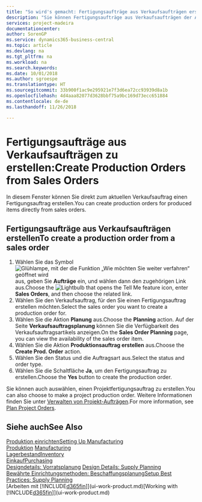 ```yaml
---
title: "So wird's gemacht: Fertigungsaufträge aus Verkaufsaufträgen erstellen | Microsoft Docs"
description: "Sie können Fertigungsaufträge aus Verkaufsaufträgen der Abteilung Vertrieb und Marketing erstellen."
services: project-madeira
documentationcenter: 
author: SorenGP
ms.service: dynamics365-business-central
ms.topic: article
ms.devlang: na
ms.tgt_pltfrm: na
ms.workload: na
ms.search.keywords: 
ms.date: 10/01/2018
ms.author: sgroespe
ms.translationtype: HT
ms.sourcegitcommit: 33b900f1ac9e295921e7f3d6ea72cc93939d8a1b
ms.openlocfilehash: 4d4aaa82077d3628bbf75a9bc169d73ecc651884
ms.contentlocale: de-de
ms.lasthandoff: 11/26/2018

---
```

# <a name="create-production-orders-from-sales-orders"></a><span data-ttu-id="a2591-103">Fertigungsaufträge aus Verkaufsaufträgen zu erstellen:</span><span class="sxs-lookup"><span data-stu-id="a2591-103">Create Production Orders from Sales Orders</span></span>
<span data-ttu-id="a2591-104">In diesem Fenster können Sie direkt zum aktuellen Verkaufsauftrag einen Fertigungsauftrag erstellen.</span><span class="sxs-lookup"><span data-stu-id="a2591-104">You can create production orders for produced items directly from sales orders.</span></span>  

## <a name="to-create-a-production-order-from-a-sales-order"></a><span data-ttu-id="a2591-105">Fertigungsaufträge aus Verkaufsaufträgen erstellen</span><span class="sxs-lookup"><span data-stu-id="a2591-105">To create a production order from a sales order</span></span>  

1.  <span data-ttu-id="a2591-106">Wählen Sie das Symbol ![Glühlampe, mit der die Funktion „Wie möchten Sie weiter verfahren“ geöffnet wird](media/ui-search/search_small.png "Wie möchten Sie weiter verfahren?") aus, geben Sie **Aufträge** ein, und wählen dann den zugehörigen Link aus.</span><span class="sxs-lookup"><span data-stu-id="a2591-106">Choose the ![Lightbulb that opens the Tell Me feature](media/ui-search/search_small.png "Tell me what you want to do") icon, enter **Sales Orders**, and then choose the related link.</span></span>  
2.  <span data-ttu-id="a2591-107">Wählen Sie den Verkaufsauftrag, für den Sie einen Fertigungsauftrag erstellen möchten.</span><span class="sxs-lookup"><span data-stu-id="a2591-107">Select the sales order you want to create a production order for.</span></span>  
3.  <span data-ttu-id="a2591-108">Wählen Sie die Aktion **Planung** aus.</span><span class="sxs-lookup"><span data-stu-id="a2591-108">Choose the **Planning** action.</span></span> <span data-ttu-id="a2591-109">Auf der Seite **Verkaufsauftragsplanung** können Sie die Verfügbarkeit des Verkaufsauftragsartikels anzeigen.</span><span class="sxs-lookup"><span data-stu-id="a2591-109">On the **Sales Order Planning** page, you can view the availability of the sales order item.</span></span>  
4.  <span data-ttu-id="a2591-110">Wählen Sie die Aktion **Produktionsauftrag erstellen** aus.</span><span class="sxs-lookup"><span data-stu-id="a2591-110">Choose the **Create Prod. Order** action.</span></span>  
5.  <span data-ttu-id="a2591-111">Wählen Sie den Status und die Auftragsart aus.</span><span class="sxs-lookup"><span data-stu-id="a2591-111">Select the status and order type.</span></span>  
6.  <span data-ttu-id="a2591-112">Wählen Sie die Schaltfläche **Ja**, um den Fertigungsauftrag zu erstellen.</span><span class="sxs-lookup"><span data-stu-id="a2591-112">Choose the **Yes** button to create the production order.</span></span>

<span data-ttu-id="a2591-113">Sie können auch auswählen, einen Projektfertigungsauftrag zu erstellen.</span><span class="sxs-lookup"><span data-stu-id="a2591-113">You can also choose to make a project production order.</span></span> <span data-ttu-id="a2591-114">Weitere Informationen finden Sie unter [Verwalten von Projekt-Aufträgen](production-how-to-plan-project-orders.md).</span><span class="sxs-lookup"><span data-stu-id="a2591-114">For more information, see [Plan Project Orders](production-how-to-plan-project-orders.md).</span></span>   

## <a name="see-also"></a><span data-ttu-id="a2591-115">Siehe auch</span><span class="sxs-lookup"><span data-stu-id="a2591-115">See Also</span></span>  
[<span data-ttu-id="a2591-116">Produktion einrichten</span><span class="sxs-lookup"><span data-stu-id="a2591-116">Setting Up Manufacturing</span></span>](production-configure-production-processes.md)  
<span data-ttu-id="a2591-117">[Produktion](production-manage-manufacturing.md)  </span><span class="sxs-lookup"><span data-stu-id="a2591-117">[Manufacturing](production-manage-manufacturing.md)  </span></span>  
[<span data-ttu-id="a2591-118">Lagerbestand</span><span class="sxs-lookup"><span data-stu-id="a2591-118">Inventory</span></span>](inventory-manage-inventory.md)  
[<span data-ttu-id="a2591-119">Einkauf</span><span class="sxs-lookup"><span data-stu-id="a2591-119">Purchasing</span></span>](purchasing-manage-purchasing.md)  
<span data-ttu-id="a2591-120">[Designdetails: Vorratsplanung](design-details-supply-planning.md) </span><span class="sxs-lookup"><span data-stu-id="a2591-120">[Design Details: Supply Planning](design-details-supply-planning.md) </span></span>  
[<span data-ttu-id="a2591-121">Bewährte Einrichtungsmethoden: Beschaffungsplanung</span><span class="sxs-lookup"><span data-stu-id="a2591-121">Setup Best Practices: Supply Planning</span></span>](setup-best-practices-supply-planning.md)  
<span data-ttu-id="a2591-122">[Arbeiten mit [!INCLUDE[d365fin](includes/d365fin_md.md)]](ui-work-product.md)</span><span class="sxs-lookup"><span data-stu-id="a2591-122">[Working with [!INCLUDE[d365fin](includes/d365fin_md.md)]](ui-work-product.md)</span></span>

